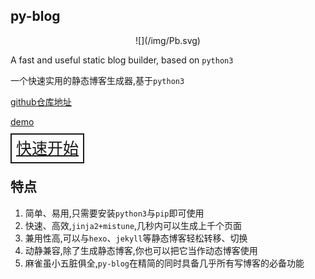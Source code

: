 ## py-blog

<center>![](/img/Pb.svg)</center>

A fast and useful static blog builder, based on `python3`

一个快速实用的静态博客生成器,基于`python3`

[github仓库地址](https://github.com/zcmimi/py-blog)

[demo](https://blog.zcmimi.top/)

<a href="/快速开始与命令/" style="border: solid 2px;padding: 7px;font-size: 25px;">快速开始</a>

## 特点

1. 简单、易用,只需要安装`python3`与`pip`即可使用
2. 快速、高效,`jinja2+mistune`,几秒内可以生成上千个页面
3. 兼用性高,可以与`hexo`、`jekyll`等静态博客轻松转移、切换
4. 动静兼容,除了生成静态博客,你也可以把它当作动态博客使用
5. 麻雀虽小五脏俱全,`py-blog`在精简的同时具备几乎所有写博客的必备功能